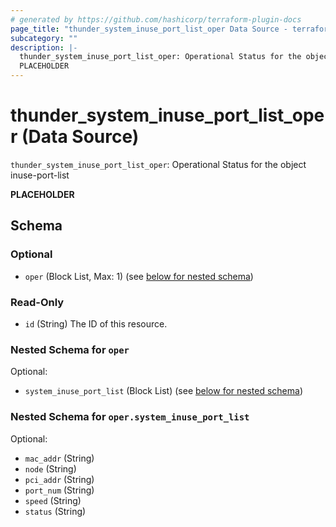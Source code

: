 ```yaml
---
# generated by https://github.com/hashicorp/terraform-plugin-docs
page_title: "thunder_system_inuse_port_list_oper Data Source - terraform-provider-thunder"
subcategory: ""
description: |-
  thunder_system_inuse_port_list_oper: Operational Status for the object inuse-port-list
  PLACEHOLDER
---
```


# thunder_system_inuse_port_list_oper (Data Source)

`thunder_system_inuse_port_list_oper`: Operational Status for the object inuse-port-list

__PLACEHOLDER__



<!-- schema generated by tfplugindocs -->
## Schema

### Optional

- `oper` (Block List, Max: 1) (see [below for nested schema](#nestedblock--oper))

### Read-Only

- `id` (String) The ID of this resource.

<a id="nestedblock--oper"></a>
### Nested Schema for `oper`

Optional:

- `system_inuse_port_list` (Block List) (see [below for nested schema](#nestedblock--oper--system_inuse_port_list))

<a id="nestedblock--oper--system_inuse_port_list"></a>
### Nested Schema for `oper.system_inuse_port_list`

Optional:

- `mac_addr` (String)
- `node` (String)
- `pci_addr` (String)
- `port_num` (String)
- `speed` (String)
- `status` (String)



